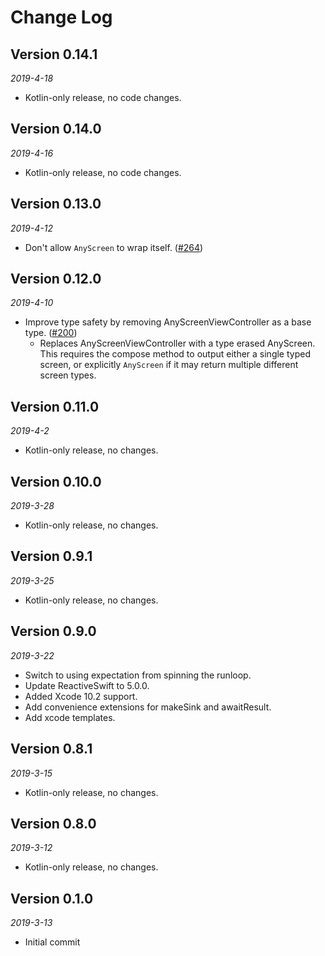 Change Log
==========

## Version 0.14.1

_2019-4-18_

 * Kotlin-only release, no code changes.

## Version 0.14.0

_2019-4-16_

 * Kotlin-only release, no code changes.

## Version 0.13.0

_2019-4-12_

 * Don't allow `AnyScreen` to wrap itself. ([#264](https://github.com/square/workflow/pull/264))

## Version 0.12.0

_2019-4-10_

 * Improve type safety by removing AnyScreenViewController as a base type. ([#200](https://github.com/square/workflow/pull/200))
    * Replaces AnyScreenViewController with a type erased AnyScreen. This requires the compose method to output either a single typed screen, or explicitly `AnyScreen` if it may return multiple different screen types.

## Version 0.11.0

_2019-4-2_

 * Kotlin-only release, no changes.

## Version 0.10.0

_2019-3-28_

 * Kotlin-only release, no changes.

## Version 0.9.1

_2019-3-25_

 * Kotlin-only release, no changes.

## Version 0.9.0

_2019-3-22_

 * Switch to using expectation from spinning the runloop.
 * Update ReactiveSwift to 5.0.0.
 * Added Xcode 10.2 support.
 * Add convenience extensions for makeSink and awaitResult.
 * Add xcode templates.

## Version 0.8.1

_2019-3-15_

 * Kotlin-only release, no changes.

## Version 0.8.0

_2019-3-12_

 * Kotlin-only release, no changes.

## Version 0.1.0

_2019-3-13_

 * Initial commit
 